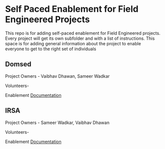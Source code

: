 # Self Paced Enablement for Field Engineered Projects

This repo is for adding self-paced enablement for Field Engineered projects. Every project will get its own subfolder 
and with a list of instructions. This space is for adding general information about the project to enable everyone 
to get to the right set of individuals

## Domsed

Project Owners - Vaibhav Dhawan, Sameer Wadkar

Volunteers- <ADD YOUR NAME WITH DETAILS ON WHAT YOU ARE COMFORTABLE ADDRESSING>

Enablement [Documentation](domsed/README.md) 

## IRSA

Project Owners - Sameer Wadkar, Vaibhav Dhawan

Volunteers- <ADD YOUR NAME WITH DETAILS ON WHAT YOU ARE COMFORTABLE ADDRESSING>

Enablement [Documentation](IRSA/README.md)







